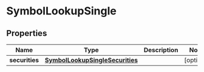 # SymbolLookupSingle

## Properties
Name | Type | Description | Notes
------------ | ------------- | ------------- | -------------
**securities** | [**SymbolLookupSingleSecurities**](SymbolLookupSingleSecurities.md) |  |  [optional]
